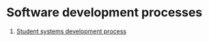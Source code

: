 # Software development processes

1. [Student systems development process](student_systems/readme.md)
